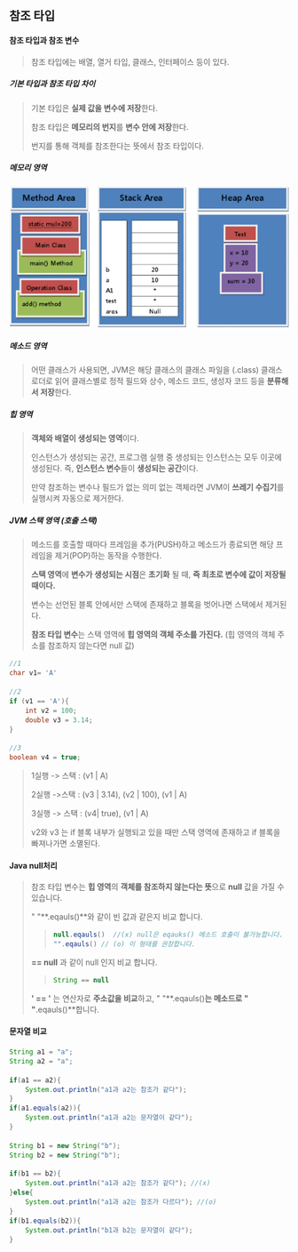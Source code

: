 ## 참조 타입

#### 참조 타입과 참조 변수

> 참조 타입에는 배열, 열거 타입, 클래스, 인터페이스 등이 있다.

##### 기본 타입과 참조 타입 차이

> 기본 타입은 **실제 값을 변수에 저장**한다.
>
> 참조 타입은 **메모리의 번지**를 **변수 안에 저장**한다.
>
> 번지를 통해 객체를 참조한다는 뜻에서 참조 타입이다.



##### 메모리 영역

<img src="image\Stack, Heap.png" />

##### 메소드 영역

> 어떤 클래스가 사용되면, JVM은 해당 클래스의 클래스 파일을 (.class) 클래스 로더로 읽어 클래스별로 정적 필드와 상수, 메소드  코드, 생성자 코드 등을 **분류해서 저장**한다.

##### 힙 영역

> **객체와 배열이 생성되는 영역**이다.
>
> 인스턴스가 생성되는 공간, 프로그램 실행 중 생성되는 인스턴스는 모두 이곳에 생성된다. 즉, **인스턴스 변수**들이 **생성되는 공간**이다.
>
> 만약 참조하는 변수나 필드가 없는 의미 없는 객체라면 JVM이 **쓰레기 수집기**를 실행시켜 자동으로 제거한다.

##### JVM 스택 영역 (호출 스택)

> 메소드를 호출할 때마다 프레임을 추가(PUSH)하고 메소드가 종료되면 해당 프레임을 제거(POP)하는 동작을 수행한다.
>
> **스택 영역**에 **변수가 생성되는 시점**은 **초기화** 될 때, **즉 최초로 변수에 값이 저장될 때이다.**
>
> 변수는 선언된 블록 안에서만 스택에 존재하고 블록을 벗어나면 스택에서 제거된다.
>
> **참조 타입 변수**는 스택 영역에 **힙 영역의 객체 주소를 가진다.** (힙 영역의 객체 주소를 참조하지 않는다면 null 값)

````JAVA
//1
char v1= 'A' 

//2
if (v1 == 'A'){
    int v2 = 100;
    double v3 = 3.14;
}

//3
boolean v4 = true;
````

> 1실행 -> 스택 : (v1 | A)
>
> 2실행 ->스택 :  (v3 | 3.14), (v2 | 100), (v1 | A)
>
> 3실행 -> 스택 : (v4| true), (v1 | A)
>
> v2와 v3 는 if 블록 내부가 실행되고 있을 때만 스택 영역에 존재하고 if 블록을 빠져나가면 소멸된다.



#### Java null처리

> 참조 타입 변수는 **힙 영역**의 **객체를 참조하지 않는다는 뜻**으로 **null** 값을 가질 수 있습니다.
>
> " "**.eqauls()**와 같이 빈 값과 같은지 비교 합니다.
>
> > ```java
> > null.eqauls()  //(x) null은 eqauks() 메소드 호출이 불가능합니다.
> > "".eqauls() // (o) 이 형태를 권장합니다. 
> > ```
>
> **== null** 과 같이 null 인지 비교 합니다.
>
> > ```java
> > String == null
> > ```
>
> **' == '** 는 연산자로 **주소값을 비교**하고, " "**.eqauls()**는 메소드로 " "**.eqauls()**합니다.



#### 문자열 비교

```java
String a1 = "a";
String a2 = "a";

if(a1 == a2){
	System.out.println("a1과 a2는 참조가 같다");
}
if(a1.equals(a2)){
	System.out.println("a1과 a2는 문자열이 같다");
}

String b1 = new String("b");
String b2 = new String("b");

if(b1 == b2){
	System.out.println("a1과 a2는 참조가 같다"); //(x)
}else{
    System.out.println("a1과 a2는 참조가 다르다"); //(o)
}
if(b1.equals(b2)){
	System.out.println("b1과 b2는 문자열이 같다");
}
```



